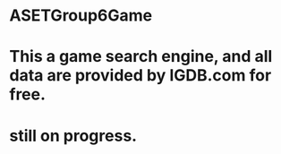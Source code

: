 # ASETGroup6Game
# This a game search engine, and all data are provided by IGDB.com for free.
# still on progress.
